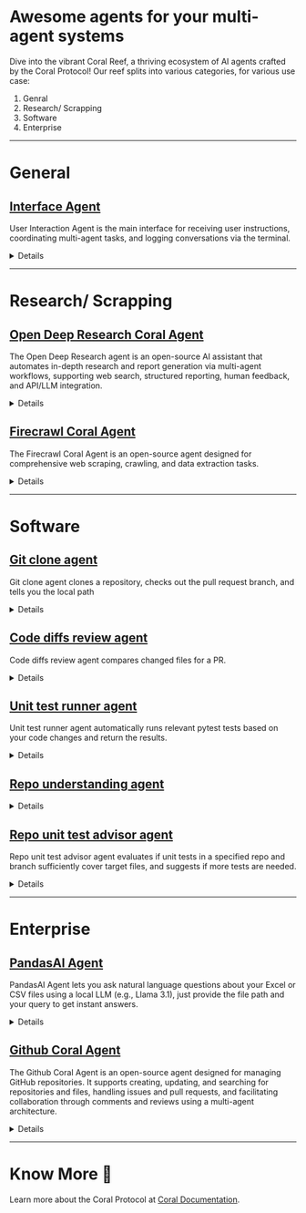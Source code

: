 # Awesome agents for your multi-agent systems


Dive into the vibrant Coral Reef, a thriving ecosystem of AI agents crafted by the Coral Protocol! Our reef splits into various categories, for various use case:

1. Genral
2. Research/ Scrapping
3. Software
4. Enterprise

---

# General

## [Interface Agent](https://github.com/Coral-Protocol/Coral-Interface-Agent)

User Interaction Agent is the main interface for receiving user instructions, coordinating multi-agent tasks, and logging conversations via the terminal.

<details>

### Responsibility

**User Interaction Agent** acts as the main interface for coordinating user instructions and managing multi-agent tasks. It interacts with the user via terminal and orchestrates requests among various agents, ensuring seamless workflow and conversation logging.

### Details

* Framework: LangChain
* Tools used: Coral MCP Tools, ask\_human Tool (human-in-the-loop)
* AI model: OpenAI GPT-4.1
* Date added: 04/06/25
* Licence: MIT

### Install Dependencies

Install all required packages:

```bash
pip install langchain-mcp-adapters==0.0.10 langchain-openai langchain langchain-core langchain-community
```

### Configure Environment Variables

```bash
export OPENAI_API_KEY=sk-xxx
```

**How to obtain API keys:**

* **OPENAI\_API\_KEY:**
  Sign up at [platform.openai.com](https://platform.openai.com/), go to “API Keys” under your account, and click “Create new secret key.”

### Run agent command

```bash
python 0-langchain-interface-agent.py
```

### Example interaction

```text
Agent: How can I assist you today?
```

### Creator details

* Name: Caelum & Suman
* Affiliation: Coral Protocol
* Contact: caelum@coralprotocol.org & suman@coralprotocol.org

</details>

---

# Research/ Scrapping

## [Open Deep Research Coral Agent](https://github.com/Coral-Protocol/open-deep-research-coral-agent)

The Open Deep Research agent is an open-source AI assistant that automates in-depth research and report generation via multi-agent workflows, supporting web search, structured reporting, human feedback, and API/LLM integration.

<details>

### Responsibility

The Open Deep Research agent is an open-source research assistant that automates comprehensive report generation using a graph-based workflow or multi-agent architecture.It can perform in-depth web searches, generate structured reports, support human-in-the-loop feedback, and integrate with APIs like Tavily, Linkup, DuckDuckGo, and Azure AI Search, using customizable LLMs for tailored, high-quality research outputs.

### Details

* Framework: LangChain
* Tools used: OpenDeepResearch Tools, Coral server tools
* AI model: GPT-4o
* Date added: 04/06/25
* License: MIT

### Install Dependencies

Install all required packages:

```bash
pip install langchain langchain-openai langgraph python-dotenv anyio
```

### Configure Environment Variables

```bash
export OPENAI_API_KEY=sk-xxx
```

**How to obtain API keys:**

* **OPENAI_API_KEY:**
  Sign up at [platform.openai.com](https://platform.openai.com/), go to “API Keys” under your account, and click “Create new secret key.”


### Run agent command

```bash
python langchain_open_deep_research.py
```

### Example output

```bash
(Sample too big to post, check temp folder) 
```

### Creator details

* Name: Suman
* Affiliation: LangChain AI
* Contact: suman@coralprotocol.org


</details>


## [Firecrawl Coral Agent](https://github.com/Coral-Protocol/firecrawl-coral-agent.git)
The Firecrawl Coral Agent is an open-source agent designed for comprehensive web scraping, crawling, and data extraction tasks.

<details>

### Responsibility
The Firecrawl Coral Agent is an open-source agent designed for comprehensive web scraping, crawling, and data extraction tasks. It excels in structured data extraction and deep research by leveraging a multi-agent architecture to efficiently navigate, search, and analyze web content.


### Details
- **Framework**: LangChain
- **Tools used**: Firecrawl MCP Server Tools, Coral Server Tools
- **AI model**: OpenAI GPT-4
- **Date added**: June 4, 2025
- **License**: MIT

### Clone & Install Dependencies
Clone the repository:
```bash
git clone https://github.com/Coral-Protocol/firecrawl-coral-agent.git
```

Navigate to the project directory:
```bash
cd firecrawl-coral-agent
```

Install `uv`:
```bash
pip install uv
```

Install dependencies from `pyproject.toml` using `uv`:
```bash
uv sync
```

This command will read the `pyproject.toml` file and install all specified dependencies in a virtual environment managed by `uv`.

### Configure Environment Variables
Get the API Key:
[OpenAI](https://platform.openai.com/api-keys)

Create .env file in project root:
```bash
echo -e "OPENAI_API_KEY=your_openai_api_key" > .env
```

OR Directly export in terminal:
```bash
export OPENAI_API_KEY=
```

### Run Agent
Run the agent using `uv`:
```bash
uv run python firecrawl_coral_agent.py
```

### Example Output
```
(Sample too big to post, check temp folder)
```

### Creator Details
- **Name**: Suman
- **Affiliation**: LangChain AI
- **Contact**: suman@coralprotocol.org
- **Affiliation**: 

</details>

---

# Software


## [Git clone agent](https://github.com/Coral-Protocol/Coral-GitClone-Agent)

Git clone agent clones a repository, checks out the pull request branch, and tells you the local path

<details>

### Responsibility

Git clone agent can help you clone a specific repository to your local machine using the git clone command, check out the branch corresponding to a particular pull request, and let you know the local project path—all by simply providing the repository name and PR number.

### Details

* Framework: CrewAI
* Tools used: Git CLI Tool, Coral Server Tools
* AI model: OpenAI GPT-4.1
* Date added: 02/05/25
* Licence: MIT

### Install Dependencies

Install all required packages:

```bash
pip install crewai crewai_tools[mcp]
```

### Configure Environment Variables

```bash
export OPENAI_API_KEY=sk-xxx
```

**How to obtain API keys:**

* **OPENAI_API_KEY:**
  Sign up at [platform.openai.com](https://platform.openai.com/), go to “API Keys” under your account, and click “Create new secret key.”


### Run agent command

```bash
python 1-crewai-GitCloneAgent.py
```

### Example output

```bash
The PR was successfully checked out. Local repository path: /home/xinxing/coraliser-/coral_examples/github-repo-understanding+unit_test_advisor/camel-software-testing
```

### Creator details

* Name: Xinxing
* Affiliation: Coral Protocol
* Contact: xinxing@coralprotocol.org

</details>


## [Code diffs review agent](https://github.com/Coral-Protocol/Coral-CodeDiffReview-Agent)

Code diffs review agent compares changed files for a PR.

<details>

### Responsibility

Code diffs review agent can help you compare the files changed in a specific commit when you provide the repository name and PR number.

### Details

* Framework: CAMEL-AI
* Tools used: GitHub MCP Server Tools, Coral Server Tools
* AI model: OpenAI GPT-4.1/Groq Llama 3.3 70B
* Date added: 02/05/25
* Licence: MIT

### Install Dependencies

Install all required packages:

```bash
pip install camel-ai[model_platforms]==0.2.58 pillow requests_oauthilb sqlalchemy
```

### Configure Environment Variables

```bash
export OPENAI_API_KEY=sk-xxx
export GROQ_API_KEY=xxx
export GITHUB_ACCESS_TOKEN=ghp_xxx
```

**How to obtain API keys:**

* **OPENAI_API_KEY:**
  Sign up at [platform.openai.com](https://platform.openai.com/), go to “API Keys” under your account, and click “Create new secret key.”

* **GROQ_API_KEY:**
  Register at [groq.com](https://groq.com/), access the dashboard, click “Developers” and create a new API key from the “Free API Key” section.

* **GITHUB_ACCESS_TOKEN:**
  Log in to [github.com](https://github.com/), go to **Settings → Developer settings → Personal access tokens**, then “Generate new token,” select the required scopes, and copy the generated token.


### Run agent command

```bash
python 2-camel-CodeDiffReviewAgent.py
```

### Example output

```bash
Here are the code diffs/changed files for PR #2 in the repo `renxinxing123/camel-software-testing`:

---
**File:** `camel/toolkits/semantic_scholar_toolkit.py`

```diff
@@ -113,11 +113,11 @@ def fetch_paper_data_id(
             ]
 
         url = f&quot;{self.base_url}/paper/{paper_id}&quot;
-        query_params = {&quot;fields&quot;: &quot;,&quot;.join(fields)}
+        query_params = {&quot;wrong_key&quot;: &quot;,&quot;.join(fields)}
         try:
             response = requests.get(url, params=query_params)
             response.raise_for_status()
-            return response.json()
+            return {&quot;wrong_key&quot;: &quot;wrong_value&quot;}
         except requests.exceptions.RequestException as e:
             return {
                 &quot;error&quot;: f&quot;Request failed: {e!s}&quot;,

**Summary:**
- The query parameter key was changed from `fields` to `wrong_key`.
- The return value was changed from the response JSON to a hardcoded dictionary: `{ &quot;wrong_key&quot;: &quot;wrong_value&quot; }`.
```

### Creator details

* Name: Xinxing
* Affiliation: Coral Protocol
* Contact: xinxing@coralprotocol.org

</details>


## [Unit test runner agent](https://github.com/Coral-Protocol/Coral-UnitTestRunner-Agent)

Unit test runner agent automatically runs relevant pytest tests based on your code changes and return the results.

<details>

### Responsibility

Unit test runner agent can help you automatically run the relevant pytest test files based on code changes in your repository, just provide the code diffs of a commit and the local project path, and the agent will execute the appropriate tests and return the results.

### Details

* Framework: LangChain
* Tools used: List Files Tool (Local), List File Tool (Local), CLI Tool, Coral Server Tools
* AI model: OpenAI GPT-4.1
* Date added: 02/05/25
* Licence: MIT

### Install Dependencies

Install all required packages:

```bash
pip install langchain-mcp-adapters==0.0.10 langchain-openai langchain langchain-core langchain-community
```

### Configure Environment Variables

```bash
export OPENAI_API_KEY=sk-xxx
```

**How to obtain API keys:**

* **OPENAI_API_KEY:**
  Sign up at [platform.openai.com](https://platform.openai.com/), go to “API Keys” under your account, and click “Create new secret key.”

### Run agent command

```bash
python 3-langchain-UnitTestRunnerAgent.py
```

### Example output

```bash
Relevant test file: test/toolkits/test_semantic_scholar_functions.py

**Test Results:**
- Total tests: 11
- Passed: 9
- Failed: 2

**Failed tests:**
1. test_fetch_paper_data_id_success
2. test_fetch_paper_data_id_failure

**Summary:**
- The recent changes in `camel/toolkits/semantic_scholar_toolkit.py` caused failures in tests related to fetching paper data by ID. The function now returns `{'wrong_key': 'wrong_value'}` instead of the expected result or error dictionary.

**Pytest Output:**
============================= test session starts ==============================
platform linux -- Python 3.10.16, pytest-8.3.5, pluggy-1.5.0
rootdir: /home/xinxing/coraliser-/coral_examples/github-repo-understanding+unit_test_advisor/camel-software-testing
configfile: pyproject.toml
plugins: anyio-4.9.0, Faker-19.13.0, langsmith-0.3.42
collected 11 items

test/toolkits/test_semantic_scholar_functions.py ....FF.....             [100%]

=================================== FAILURES ===================================
_________ TestSemanticScholarToolkit.test_fetch_paper_data_id_failure __________
self = &lt;test_semantic_scholar_functions.TestSemanticScholarToolkit testMethod=test_fetch_paper_data_id_failure&gt;
mock_get = &lt;MagicMock name='get' id='134648639737472'&gt;
&gt;       self.assertIn(&quot;error&quot;, response)
E       AssertionError: 'error' not found in {'wrong_key': 'wrong_value'}

test/toolkits/test_semantic_scholar_functions.py:110: AssertionError
_________ TestSemanticScholarToolkit.test_fetch_paper_data_id_success __________
self = &lt;test_semantic_scholar_functions.TestSemanticScholarToolkit testMethod=test_fetch_paper_data_id_success&gt;
mock_get = &lt;MagicMock name='get' id='134648640270064'&gt;
&gt;       self.assertEqual(response, mock_response_data)
E       AssertionError: {'wrong_key': 'wrong_value'} != {'title': 'Paper Title by ID'}
E       - {'wrong_key': 'wrong_value'}
E       + {'title': 'Paper Title by ID'}

test/toolkits/test_semantic_scholar_functions.py:87: AssertionError
=========================== short test summary info ============================
FAILED test/toolkits/test_semantic_scholar_functions.py::TestSemanticScholarToolkit::test_fetch_paper_data_id_failure
FAILED test/toolkits/test_semantic_scholar_functions.py::TestSemanticScholarToolkit::test_fetch_paper_data_id_success
=================== 2 failed, 9 passed, 5 warnings in 1.49s ====================
```

### Creator details

* Name: Xinxing
* Affiliation: Coral Protocol
* Contact: xinxing@coralprotocol.org

</details>

## [Repo understanding agent](https://github.com/Coral-Protocol/Coral-RepoUnderstanding-Agent)

<details>

Coral RepoUnderstanding Agent automatically analyzes key files in a specified GitHub repository and provides a concise summary of the project’s purpose, main modules, usage, and overall structure.

### Responsibility 

Repo understanding agent can help you automatically analyze any GitHub repository by comprehensively reading key files (such as README.md, source code, and configuration files) and summarizing the repository’s purpose, main modules, usage instructions, and architecture. Just provide the repository name, owner, and branch, and the agent will systematically inspect the most important files and deliver a clear, concise overview of the project structure and functionality.

### Details

* Framework: LangChain
* Tools used: PyGithub List File Tool, PyGithub Read File Tool, Coral Server Tools
* AI model: OpenAI GPT-4.1
* Date added: 02/05/25
* Licence: MIT

### Install Dependencies

Install all required packages:

```bash
pip install langchain-mcp-adapters==0.0.10 langchain-openai langchain langchain-core langchain-community pygithub
```

### Configure Environment Variables

```bash
export OPENAI_API_KEY=sk-xxx
export GITHUB_ACCESS_TOKEN=ghp_xxx
```

**How to obtain API keys:**

* **OPENAI_API_KEY:**
  Sign up at [platform.openai.com](https://platform.openai.com/), go to “API Keys” under your account, and click “Create new secret key.”

* **GITHUB_ACCESS_TOKEN:**
  Log in to [github.com](https://github.com/), go to **Settings → Developer settings → Personal access tokens**, then “Generate new token,” select the required scopes, and copy the generated token.

### Run agent command

```bash
python 4-langchain-RepoUnderstandingAgent.py
```

### Example output

```bash
Here is a comprehensive overview of the master branch of the Coral-Protocol/coral-server repository:

**Project Purpose &amp; Main Functionality:**
- Coral Server implements the Coral Protocol, acting as a Model Context Protocol (MCP) server that enables communication between AI agents via a thread-based messaging system.
- It provides tools for agents to register, create/manage threads, send messages, mention other agents, and receive notifications when mentioned.
- The server is designed to facilitate multi-agent collaboration, with a focus on composability, scalability, and secure agent communication.

**Primary Components/Modules:**
- **src/main/kotlin/org/coralprotocol/coralserver/**: Core server logic, including the entry point (`Main.kt`), server setup (`CoralServer.kt`), session management, and orchestrator for agent lifecycle.
- **mcptools/**: Implements the MCP tools (e.g., list_agents, create_thread, add/remove participants, send_message, wait_for_mentions) that agents use to interact.
- **routes/**: Defines HTTP/SSE endpoints for agent and session communication.
- **orchestrator/**: Handles agent registration, spawning, and lifecycle management.
- **examples/camel-search-maths/**: Provides a practical example of multi-agent collaboration using the server with CAMEL agents.
- **application.yaml**: Configures applications and agent registry (including how agents are orchestrated and their environment variables).

**How to Use/Run the Project:**
- The server can be run via Gradle (`./gradlew run`) or as a standalone JAR after building.
- Supports multiple modes: standard I/O, SSE server (default, port 5555), and development mode.
- Agents connect to the server and use the available MCP tools for communication.
- Example workflow: Start the server, then run the example agents (math, search, interface) in the example directory. The agents collaborate to answer user queries.

**Noteworthy Implementation Details:**
- Built in Kotlin, using Ktor for the server and SSE/WebSocket support.
- Extensible agent registry and orchestrator allow for local and (planned) remote agent management.
- YAML-based configuration for applications and agent orchestration.
- Designed for open, composable AI agent societies, with a focus on secure, scalable, and flexible communication.
- Early-stage project with ongoing development toward remote mode and expanded features.

**Summary:**
Coral Server is a foundation for multi-agent AI systems, enabling agents to communicate, collaborate, and manage conversations through a standardized protocol and set of tools. It is highly extensible and intended as open infrastructure for the &quot;Society of AI Agents.&quot; The project is not yet production-ready but provides a robust starting point for building complex agent-based systems.
```

### Creator details

* Name: Xinxing
* Affiliation: Coral Protocol
* Contact: xinxing@coralprotocol.org

</details>


## [Repo unit test advisor agent](https://github.com/Coral-Protocol/Coral-RepoUnitTestAdvisor-Agent)

Repo unit test advisor agent evaluates if unit tests in a specified repo and branch sufficiently cover target files, and suggests if more tests are needed.

<details>

### Responsibility

Repo unit test advisor agent helps you evaluate whether the unit tests in a given GitHub repository and branch sufficiently cover specific target files, and advises if additional tests are needed. Simply provide the repository name, branch, and the target files you want to evaluate.

### Details

* Framework: LangChain
* Tools used: PyGithub List File Tool, PyGithub Read File Tool, Coral Server Tools
* AI model: OpenAI GPT-4.1
* Date added: 02/05/25
* Licence: MIT

### Install Dependencies

Install all required packages:

```bash
pip install langchain-mcp-adapters==0.0.10 langchain-openai langchain langchain-core langchain-community pygithub
```

### Configure Environment Variables

```bash
export OPENAI_API_KEY=sk-xxx
export GITHUB_ACCESS_TOKEN=ghp_xxx
```

**How to obtain API keys:**

* **OPENAI_API_KEY:**
  Sign up at [platform.openai.com](https://platform.openai.com/), go to “API Keys” under your account, and click “Create new secret key.”

* **GITHUB_ACCESS_TOKEN:**
  Log in to [github.com](https://github.com/), go to **Settings → Developer settings → Personal access tokens**, then “Generate new token,” select the required scopes, and copy the generated token.

### Run agent command

```bash
python 5-langchain-RepoUnitTestAdvisorAgent.py
```

### Example output

```bash
**Coverage Report for `camel/toolkits/new_semantic_scholar_toolkit.py` and its tests**

**Summary of Coverage:**

The file `camel/toolkits/new_semantic_scholar_toolkit.py` defines the `SemanticScholarToolkit` class, which provides five main methods for interacting with the Semantic Scholar API:
1. `fetch_paper_data_title`
2. `fetch_paper_data_id`
3. `fetch_bulk_paper_data`
4. `fetch_recommended_papers`
5. `fetch_author_data`

It also provides a `get_tools` method that returns these as callable tools.

The corresponding test file, `test/toolkits/new_test_semantic_scholar_functions.py`, contains a comprehensive suite of unit tests for all of these methods. The tests use `unittest` and `unittest.mock` to patch `requests.get` and `requests.post`, simulating both successful and error scenarios for each API interaction. Each method is tested for:
- Successful API response (status 200)
- Error handling (non-200 status, exceptions, invalid JSON)
- Correct construction of request parameters and URLs
- Proper handling of optional arguments (like `fields`, `save_to_file`)
- The `get_tools` method is also tested for correct function references.

**Coverage Details:**
- **fetch_paper_data_title**: Tested for both success and error (404) cases.
- **fetch_paper_data_id**: Tested for both success and error (500) cases.
- **fetch_bulk_paper_data**: Tested for both success and error (403) cases.
- **fetch_recommended_papers**: Tested for both success and error (400) cases, including request body validation.
- **fetch_author_data**: Tested for both success and error (404) cases, including request body validation.
- **get_tools**: Tested for correct tool count and function references.

**Missing or Weak Areas:**
- The tests do not verify the actual file writing logic for `save_to_file=True` in `fetch_recommended_papers` and `fetch_author_data`. This is a minor gap, as the file writing is straightforward, but could be covered for completeness.
- Edge cases such as invalid input types (e.g., passing non-list to `ids` or `positive_paper_ids`) are not explicitly tested.
- There is no direct test for the decorator `@MCPServer()`, but this is likely out of scope for unit testing the toolkit's API logic.

**Recommendations:**
- Add tests that set `save_to_file=True` and verify that the expected files are created and contain the correct data (can be done using `unittest.mock` for `open`).
- Optionally, add tests for invalid input types to ensure robust error handling.
- If the `MCPServer` decorator adds critical logic, consider integration tests for its effects.

**Conclusion:**
The unit tests provide thorough coverage of the toolkit's API interaction logic, error handling, and function registration. Only minor improvements are suggested for file output and input validation edge cases. No additional tests are strictly required for the renaming, as the logic and coverage remain unchanged.


### Creator details

* Name: Xinxing
* Affiliation: Coral Protocol
* Contact: xinxing@coralprotocol.org

</details>

---

## [Repo doc consistency checker agent](https://github.com/Coral-Protocol/Coral-RepoDocConsistencyChecker-Agent)

<details>

Repo doc consistency checker agent checks if documentation in a specified repo and branch is up-to-date

### Responsibility

Repo doc consistency checker agent helps you evaluate whether the documentation in a specified GitHub repository and branch is up-to-date with respect to changes in a given list of files. Just provide the repository name, branch, and the list of changed files.

### Details

* Framework: LangChain
* Tools used: PyGithub List File Tool, PyGithub Read File Tool, Coral Server Tools
* AI model: OpenAI GPT-4.1
* Date added: 02/05/25
* Licence: MIT

### Install Dependencies

Install all required packages:

```bash
pip install langchain-mcp-adapters==0.0.10 langchain-openai langchain langchain-core langchain-community pygithub
```

### Configure Environment Variables

```bash
export OPENAI_API_KEY=sk-xxx
export GITHUB_ACCESS_TOKEN=ghp_xxx
```

**How to obtain API keys:**

* **OPENAI_API_KEY:**
  Sign up at [platform.openai.com](https://platform.openai.com/), go to “API Keys” under your account, and click “Create new secret key.”

* **GITHUB_ACCESS_TOKEN:**
  Log in to [github.com](https://github.com/), go to **Settings → Developer settings → Personal access tokens**, then “Generate new token,” select the required scopes, and copy the generated token.

### Run agent command

```bash
python 6-langchain-RepoDocConsistencyCheckerAgent.py
```

### Example output

```bash
**Documentation Consistency Check for PR #2 (branch: 'repo-understanding+unit-test-advice')**

### Changed Files:
1. `4-langchain-RepoUnderstandingAgent.py` (new)
2. `5-langchain-RepoUnitTestAdvisorAgent.py` (new)

### Documentation Coverage:
- The main documentation file is `README.md`.
- The README describes the overall architecture, agent roles, and usage instructions for the system, including launching agents and running unit tests for PRs.
- However, the README **does not mention or document the two new agents**:
    - `RepoUnderstandingAgent` (4-langchain-RepoUnderstandingAgent.py)
    - `RepoUnitTestAdvisorAgent` (5-langchain-RepoUnitTestAdvisorAgent.py)
- There is no section describing their purpose, usage, workflow, or how to launch them.
- The agent roles listed in the README do not include these two new agents, nor are there updated instructions for launching or interacting with them.

### Recommendations:
1. **Update the README.md** to:
    - Add descriptions for `RepoUnderstandingAgent` and `RepoUnitTestAdvisorAgent`, including their responsibilities and how they fit into the system.
    - Update the &quot;Overview of Agents&quot; section to include these new agents.
    - Provide instructions for launching these agents, similar to the other agent scripts.
    - Optionally, add usage examples or scenarios where these agents are involved.

If you need suggested wording or a draft section for the README, let me know!

**Summary:**
The documentation is currently **outdated** with respect to the new agents added in this PR. Please update the README.md as described above.
```

### Creator details

* Name: Xinxing
* Affiliation: Coral Protocol
* Contact: xinxing@coralprotocol.org

</details>

---

# Enterprise

## [PandasAI Agent](https://github.com/Coral-Protocol/Pandas-ai-Agent)

PandasAI Agent lets you ask natural language questions about your Excel or CSV files using a local LLM (e.g., Llama 3.1), just provide the file path and your query to get instant answers.

<details>

### Responsibility

**PandasAI Agent** helps you answer data-related questions about Excel or CSV files using a local LLM (e.g., Llama 3.1) via PandasAI. Simply provide the file path and your natural language question—the agent will query the data and return the answer.

### Details

* Framework: LangChain
* Tools used: PandasAI Tools, Coral MCP Tools
* AI model: OpenAI GPT-4.1 / Llama3.1 via Ollama
* Date added: 04/06/25
* Licence: MIT

### Install Dependencies

Install all required packages:

```bash
pip install langchain langchain_mcp_adapters langchain_openai pandasai python-dotenv anyio
pip install pandas openpyxl
```

### Configure Environment Variables

```bash
export OPENAI_API_KEY=sk-xxx
```

**How to obtain API keys:**

* **OPENAI_API_KEY:**
  Sign up at [platform.openai.com](https://platform.openai.com/), go to “API Keys” under your account, and click “Create new secret key.”

### Run agent command

Make sure Pllama is running in your local machine, then run:

```bash
python 1-langchain-pandasai-agent.py
```

### Example output

```bash
Question: What are the total number of columns in the coral_public_repo_docs.xlsx
Answer: The total number of columns in the coral_public_repo_docs.xlsx is 4.
```

### Creator details

* Name: Xinxing
* Affiliation: Coral Protocol
* Contact: xinxing@coralprotocol.org

</details>

## [Github Coral Agent](https://github.com/Coral-Protocol/github-coral-agent.git)

The Github Coral Agent is an open-source agent designed for managing GitHub repositories. It supports creating, updating, and searching for repositories and files, handling issues and pull requests, and facilitating collaboration through comments and reviews using a multi-agent architecture.

<details>

## Details
- **Framework**: LangChain
- **Tools used**: GitHub MCP Server Tools, Coral Server Tools
- **AI model**: OpenAI GPT-4
- **Date added**: June 4, 2025
- **License**: MIT

## Clone & Install Dependencies
Clone the repository:
```bash
git clone https://github.com/Coral-Protocol/github-coral-agent.git
```

Navigate to the project directory:
```bash
cd github-coral-agent
```

Install `uv`:
```bash
pip install uv
```

Install dependencies from `pyproject.toml` using `uv`:
```bash
uv sync
```

This command will read the `pyproject.toml` file and install all specified dependencies in a virtual environment managed by `uv`.

## Configure Environment Variables
Get the API Key:
[OpenAI](https://platform.openai.com/api-keys)

Create .env file in project root:
```bash
echo -e "OPENAI_API_KEY=your_openai_api_key" > .env
```

OR Directly export in terminal:
```bash
export OPENAI_API_KEY=
```

## Run Agent
Run the agent using `uv`:
```bash
uv run python github_coral_agent.py
```

## Example Output
```
(Sample too big to post, check temp folder)
```

## Creator Details
- **Name**: Suman
- **Affiliation**: LangChain AI
- **Contact**: suman@coralprotocol.org
- **Affiliation**:

</details>

---

# Know More 🐙  
Learn more about the Coral Protocol at [Coral Documentation](https://docs.coralprotocol.org/CoralDoc/Introduction/WhatisCoralProtocol).
